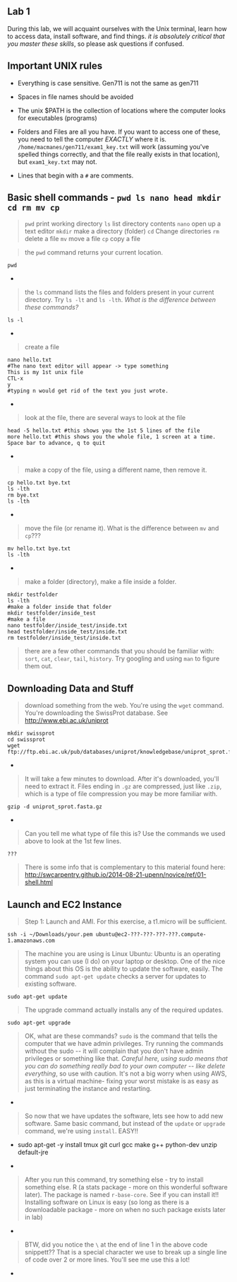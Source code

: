 Lab 1
--

During this lab, we will acquaint ourselves with the Unix terminal, learn how to access data, install software, and  find things. *it is absolutely critical that you master these skills*, so please ask questions if confused.

Important UNIX rules
--

* Everything is case sensitive. Gen711 is not the same as gen711
* Spaces in file names should be avoided
* The unix $PATH is the collection of locations where the computer looks for executables (programs)
* Folders and Files are all you have. If you want to access one of these, you need to tell the computer *EXACTLY* where it is. `/home/macmanes/gen711/exam1_key.txt` will work (assuming you've spelled things correctly, and that the file really exists in that location), but `exam1_key.txt` may not.

* Lines that begin with a `#` are comments.

Basic shell commands - `pwd ls nano head mkdir cd rm mv cp`
--

> `pwd` print working directory
> `ls` list directory contents
> `nano` open up a text editor
> `mkdir` make a directory (folder)
> `cd` Change directories
> `rm` delete a file
> `mv` move a file 
> `cp` copy a file

>the `pwd` command returns your current location.

	pwd

-

>the `ls` command lists the files and folders present in your current directory.  Try `ls -lt` and `ls -lth`. *What is the difference between these commands?*

	ls -l

-

>create a file

    nano hello.txt
    #The nano text editor will appear -> type something
    This is my 1st unix file
    CTL-x
    y
    #typing n would get rid of the text you just wrote.

-

>look at the file, there are several ways to look at the file

	head -5 hello.txt #this shows you the 1st 5 lines of the file
	more hello.txt #this shows you the whole file, 1 screen at a time. Space bar to advance, q to quit

-

>make a copy of the file, using a different name, then remove it.

	cp hello.txt bye.txt
	ls -lth
	rm bye.txt
	ls -lth

-

>move the file (or rename it). What is the difference between `mv` and `cp`???

	mv hello.txt bye.txt
	ls -lth

-

>make a folder (directory), make a file inside a folder.

    mkdir testfolder
    ls -lth
    #make a folder inside that folder
    mkdir testfolder/inside_test
    #make a file
    nano testfolder/inside_test/inside.txt
    head testfolder/inside_test/inside.txt
    rm testfolder/inside_test/inside.txt

>there are a few other commands that you should be familiar with: `sort`, `cat`, `clear`, `tail`, `history`. Try googling and using `man` to figure them out.

Downloading Data and Stuff
--

>download something from the web. You're using the `wget` command. You're downloading the SwissProt database. See http://www.ebi.ac.uk/uniprot

    mkdir swissprot
    cd swissprot
    wget ftp://ftp.ebi.ac.uk/pub/databases/uniprot/knowledgebase/uniprot_sprot.fasta.gz

-

>It will take a few minutes to download. After it's downloaded, you'll need to extract it. Files ending in `.gz` are compressed, just like `.zip`, which is a type of file compression you may be more familiar with.

	gzip -d uniprot_sprot.fasta.gz

-

>Can you tell me what type of file this is? Use the commands we used above to look at the 1st few lines.

	???

>There is some info that is complementary to this material found here: <a href="http://swcarpentry.github.io/2014-08-21-upenn/novice/ref/01-shell.html">http://swcarpentry.github.io/2014-08-21-upenn/novice/ref/01-shell.html</a>


Launch and EC2 Instance
--

> Step 1: Launch and AMI. For this exercise, a t1.micro will be sufficient.


	ssh -i ~/Downloads/your.pem ubuntu@ec2-???-???-???-???.compute-1.amazonaws.com



> The machine you are using is Linux Ubuntu: Ubuntu is an operating system you can use (I do) on your laptop or desktop. One of the nice things about this OS is the ability to update the software, easily.  The command `sudo apt-get update` checks a server for updates to existing software.


	sudo apt-get update


>The upgrade command actually installs any of the required updates.

	sudo apt-get upgrade

>OK, what are these commands?  `sudo` is the command that tells the computer that we have admin privileges. Try running the commands without the sudo -- it will complain that you don't have admin privileges or something like that. *Careful here, using sudo means that you can do something really bad to your own computer -- like delete everything*, so use with caution. It's not a big worry when using AWS, as this is a virtual machine- fixing your worst mistake is as easy as just terminating the instance and restarting.

-

> So now that we have updates the software, lets see how to add new software. Same basic command, but instead of the `update` or `upgrade` command, we're using `install`. EASY!!

-
	sudo apt-get -y install tmux git curl gcc make g++ python-dev unzip \
        default-jre
 
-

>After you run this command, try something else - try to install something else. R (a stats package - more on this wonderful software later). The package is named `r-base-core`. See if you can install it!! Installing software on Linux is easy (so long as there is a downloadable package - more on when no such package exists later in lab)

-

>BTW, did you notice the `\` at the end of line 1 in the above code snippett?? That is a special character we use to break up a single line of code over 2 or more lines. You'll see me use this a lot!

-

